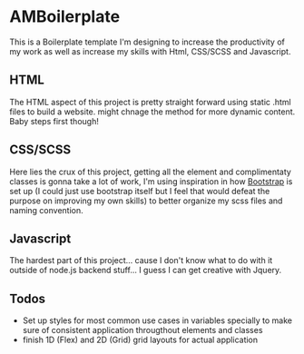 # AMBoilerplate


This is a Boilerplate template I'm designing to increase the productivity of my work as well as increase my skills with Html, CSS/SCSS and Javascript.

## HTML

The HTML aspect of this project is pretty straight forward using static .html files to build a website. might chnage the method for more dynamic content. Baby steps first though!

## CSS/SCSS

Here lies the crux of this project, getting all the element and complimentaty classes is gonna take a lot of work, I'm using inspiration in how [Bootstrap] is set up (I could just use bootstrap itself but I feel that would defeat the purpose on improving my own skills) to better organize my scss files and naming convention.

## Javascript

The hardest part of this project... cause I don't know what to do with it outside of node.js backend stuff... I guess I can get creative with Jquery.


## Todos 
- Set up styles for most common use cases in variables specially to make sure of consistent application througthout elements and classes
- finish 1D (Flex) and 2D (Grid) grid layouts for actual application
   



[Bootstrap]: <http://twitter.github.com/bootstrap/>

